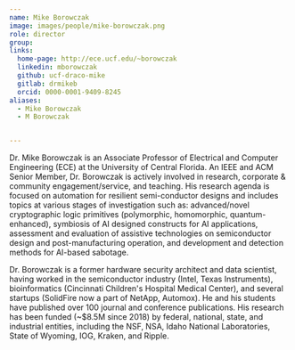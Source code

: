 ```yaml
---
name: Mike Borowczak
image: images/people/mike-borowczak.png
role: director
group: 
links:
  home-page: http://ece.ucf.edu/~borowczak
  linkedin: mborowczak
  github: ucf-draco-mike
  gitlab: drmikeb
  orcid: 0000-0001-9409-8245
aliases:
  - Mike Borowczak
  - M Borowczak


---
```


Dr. Mike Borowczak is an Associate Professor of Electrical and Computer Engineering (ECE) at the University of Central Florida. An IEEE and ACM Senior Member, Dr. Borowczak is actively involved in research, corporate & community engagement/service, and teaching. His research agenda is focused on automation for resilient semi-conductor designs and includes topics at various stages of investigation such as:  advanced/novel cryptographic logic primitives (polymorphic, homomorphic, quantum-enhanced), symbiosis of AI designed constructs for AI applications, assessment and evaluation of assistive technologies on  semiconductor design and post-manufacturing operation, and development and detection methods for AI-based sabotage. 

Dr. Borowczak is a former hardware security architect and data scientist, having worked in the semiconductor industry (Intel, Texas Instruments), bioinformatics (Cincinnati Children's Hospital Medical Center), and several startups (SolidFire now a part of NetApp, Automox).  He and his students have published over 100 journal and conference publications. His research has been funded (~$8.5M since 2018) by federal, national, state, and industrial entities, including the NSF, NSA, Idaho National Laboratories, State of Wyoming, IOG, Kraken, and Ripple.

